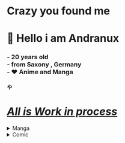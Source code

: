 # <b>Crazy you found me</b>

# 👋 Hello i am Andranux

<h3>- 20 years old<br>
- from Saxony , Germany<br>
- ❤️ Anime and Manga</h3>
<h4><b>や</b></h4>

<h1><u><b><i> All is Work in process </i></b></u></h1>

<details>
	<summary>Manga</summary>
	<table>
		<tr>
			<td><b>Name</b></td>
			<td><b>Band / Edition</b></td>
			<td><b>Publisher</b></td>
		</tr>
		<tr>
			<td>Arte</td>
			<td>1-2</td>
			<td><a href="https://www.carlsen.de/manga"> Carlsen </a></td>
		</tr>
		<tr>
			<td>Bloom into you</td>
			<td>1-7</td>
			<td><a href="https://www.carlsen.de/manga"> Carlsen </a></td>
		</tr>
		<tr>
			<td>Blue Exorcist</td>
			<td>1-3</td>
			<td><a href="https://www.kaze-online.de/"> Kaze </a></td>
		</tr>
		<tr>
			<td>Bottom-Tier</td>
			<td>1</td>
			<td><a href="https://yenpress.com/">Yen On</a></td>
		</tr>
		<tr>
			<td>Citrus</td>
			<td>1-5</td>
			<td><a href="https://www.tokyopop.de/"> Tokyo Pop </a></td>
		</tr>
		<tr>
			<td>Delicious in Dungeon</td>
			<td>1</td>
			<td><a href="https://www.egmont-manga.de/"> Egmont </a></td>
		</tr>
		<tr>
			<td>Die Braut des Magiers</td>
			<td>1</td>
			<td><a href="https://www.tokyopop.de/"> Tokyo Pop </a></td>
		</tr>
		<tr>
			<td>Elfen Lied</td>
			<td>1</td>
			<td><a href="https://www.tokyopop.de/"> Tokyo Pop </a></td>
		</tr>
		<tr>
			<td>Goblin Slayer (The singing Death)</td>
			<td>1</td>
			<td><a href="https://altraverse.de/"> Altraverse </a></td>
		</tr>
		<tr>
			<td>I am Sherlock</td>
			<td>1-4</td>
			<td><a href="https://www.carlsen.de/manga"> Carlsen </a></td>
		</tr>
		<tr>
			<td>Is it wrong to pick up Girls in a Dungeon</td>
			<td>1-5</td>
			<td><a href="https://www.kaze-online.de/"> Kaze </a></td>
		</tr>
		<tr>
			<td>Leseprobe Oktober_2020 - März_2021</td>
			<td>free reading sample</td>
			<td><a href="https://www.kaze-online.de/"> Kaze </a></td>
		</tr>
		<tr>
			<td>Love and Lies</td>
			<td>1-5</td>
			<td><a href="https://www.kaze-online.de/"> Kaze </a></td>
		</tr>
		<tr>
			<td>Nur du darfst mich fesseln</td>
			<td>1</td>
			<td><a href="https://altraverse.de/"> Altraverse </a></td>
		</tr>
		<tr>
			<td>Uzumaki</td>
			<td>Delux Edition</td>
			<td><a href="https://www.carlsen.de/manga"> Carlsen </a></td>
		</tr>
		<tr>
			<td>Weathering with you</td>
			<td>Roman</td>
			<td><a href="https://www.egmont-manga.de/"> Egmont </a></td>
		</tr>
		<tr>
			<td>You shine in the Moonlight</td>
			<td>1-2</td>
			<td><a href="https://www.egmont-manga.de/"> Egmont </a></td>
		</tr>
		<tr>
			<td>Your Name</td>
			<td>1-3</td>
			<td><a href="https://www.egmont-manga.de/"> Egmont </a></td>
		</tr>
	</table>
</details>


<details>
	<summary>Comic</summary>
	<table>
		<tr>
			<td><b>Name</b></td>
			<td><b>Publisher</b></td>
		</tr>
		<tr>
			<td>Der Oracle Code_</td>
			<td>Panini-ink</td>
		</tr>
	</table>
</details>
